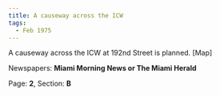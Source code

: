 ```yaml
---  
title: A causeway across the ICW  
tags:  
  - Feb 1975  
---  
```

  
A causeway across the ICW at 192nd Street is planned. [Map]  
  
Newspapers: **Miami Morning News or The Miami Herald**  
  
Page: **2**, Section: **B** 
